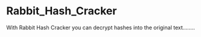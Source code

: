 # Rabbit_Hash_Cracker
With Rabbit Hash Cracker you can decrypt hashes into the original text........
